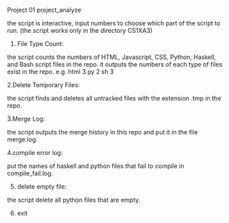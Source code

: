Project 01   project_analyze

the script is interactive, input numbers to choose which part of the script to run.
(the script works only in the directory CS1XA3)


1. File Type Count:

the script counts the numbers of HTML, Javascript, CSS, Python, Haskell, and Bash script files
in the repo. it outputs the numbers of each type of files exist in the repo.
e.g. html 3 
py 2
sh 3



2.Delete Temporary Files:
 
the script finds and deletes all untracked files with the extension .tmp in the repo. 



3.Merge Log:

the script outputs the merge history in this repo and put it in the file merge.log.


4.compile error log:

put the names of haskell and python files that fail to compile in compile_fail.log. 


5. delete empty file:

 the script delete all python files that are empty.


6. exit
